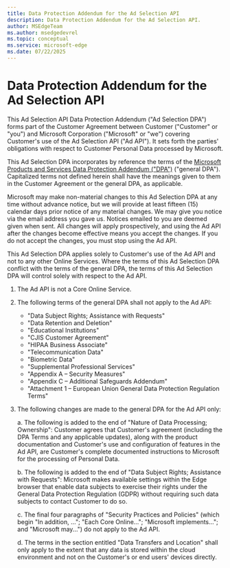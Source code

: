 ```yaml
---
title: Data Protection Addendum for the Ad Selection API
description: Data Protection Addendum for the Ad Selection API.
author: MSEdgeTeam
ms.author: msedgedevrel
ms.topic: conceptual
ms.service: microsoft-edge
ms.date: 07/22/2025
---
```

# Data Protection Addendum for the Ad Selection API

This Ad Selection API Data Protection Addendum ("Ad Selection DPA") forms part of the Customer Agreement between Customer ("Customer" or "you") and Microsoft Corporation ("Microsoft" or "we") covering Customer's use of the Ad Selection API ("Ad API").  It sets forth the parties' obligations with respect to Customer Personal Data processed by Microsoft.

This Ad Selection DPA incorporates by reference the terms of the [Microsoft Products and Services Data Protection Addendum ("DPA")](https://aka.ms/dpa) ("general DPA").  Capitalized terms not defined herein shall have the meanings given to them in the Customer Agreement or the general DPA, as applicable.

Microsoft may make non-material changes to this Ad Selection DPA at any time without advance notice, but we will provide at least fifteen (15) calendar days prior notice of any material changes.  We may give you notice via the email address you gave us.  Notices emailed to you are deemed given when sent.  All changes will apply prospectively, and using the Ad API after the changes become effective means you accept the changes.  If you do not accept the changes, you must stop using the Ad API.

This Ad Selection DPA applies solely to Customer's use of the Ad API and not to any other Online Services.  Where the terms of this Ad Selection DPA conflict with the terms of the general DPA, the terms of this Ad Selection DPA will control solely with respect to the Ad API.

1.  The Ad API is not a Core Online Service.

2.  The following terms of the general DPA shall not apply to the Ad API:

    * "Data Subject Rights; Assistance with Requests"
    * "Data Retention and Deletion"
    * "Educational Institutions"
    * "CJIS Customer Agreement"
    * "HIPAA Business Associate"
    * "Telecommunication Data"
    * "Biometric Data"
    * "Supplemental Professional Services"
    * "Appendix A – Security Measures"
    * "Appendix C – Additional Safeguards Addendum"
    * "Attachment 1 – European Union General Data Protection Regulation Terms"

3.  The following changes are made to the general DPA for the Ad API only:

    a. The following is added to the end of "Nature of Data Processing; Ownership": Customer agrees that Customer's agreement (including the DPA Terms and any applicable updates), along with the product documentation and Customer's use and configuration of features in the Ad API, are Customer's complete documented instructions to Microsoft for the processing of Personal Data.

    b. The following is added to the end of "Data Subject Rights; Assistance with Requests": Microsoft makes available settings within the Edge browser that enable data subjects to exercise their rights under the General Data Protection Regulation (GDPR) without requiring such data subjects to contact Customer to do so.

    c. The final four paragraphs of "Security Practices and Policies" (which begin "In addition, ..."; "Each Core Online..."; "Microsoft implements..."; and "Microsoft may...") do not apply to the Ad API.

    d. The terms in the section entitled "Data Transfers and Location" shall only apply to the extent that any data is stored within the cloud environment and not on the Customer's or end users' devices directly.
